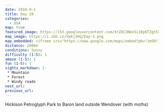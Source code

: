 ```yaml
---
date: 2018-9-1
title: Day 28
categories:
  - USA
map: true
featured_image: https://lh3.googleusercontent.com/ktZOC3NUx5i10p6TZgt5I6ls8-Vx0SJp6DbBMSxhxbe0yjJOmYIKJrc_wVhyAt4uGsWVZnOu9dedAouhoKudtaUOjJachscPabFb0A63QjqqR2zJQHViSkx-LNdWzaw4dGHdpW9Q_FId1NQhMDo6tVlCqmXrxE4u9XM7uL8wMK_wuo5GbZCS-lrsMzVY4Jp3yg_K1B-jfF3fm2gKI4ysP4lH7jWVQEGG2uvAlOpGTiHZFFu4vCT0teSEfEAm9P_vNa4CsneRzVTGUcDa41P6u1fNqwL9mOAsm8S2Fyky8jAZBP9Fz5jysKpyEIlIo6mS_EIchfCw4r0gHozm6S1tH_ovrb6PPnC7aiyCqUUUaPBT5hGtFdWPDTXlWXfmOzIvbLN5Ex-GRMG_aMTECXETs8ubpTO1sQqpCs9WOJupVxDaHnlW5No_Fi_-XFF1X4_f9BilTaEcBlXsc73i1CdlkhSEd877uAj2-NJ1VVexUY_mj2zYi0dVYmR4TFcJlrPGyzeN0x7lA4tRJM8oOhSQvAzXFK-v33vvjK939NYWhCsYkc4tOvlDYzALCg4oDowF8CBvAQCGxdCs3FDgYgnGoIICi7fA51C1ShFK0cwC_cGsp2YnAHTcAMkTSYrv8YBajrzGt9fIe5ENirXZIUHP0MgATLkwKDavr5fR-yIRXB2ZI2Y9=w1631-h1062-no
map_image: https://i.ibb.co/Vpkj1Hq/Day-2.png
map_embedded: <iframe src="https://www.google.com/maps/embed?pb=!1m50!1m12!1m3!1d1564602.8290708223!2d-116.63059176615803!3d40.01146519867345!2m3!1f0!2f0!3f0!3m2!1i1024!2i768!4f13.1!4m35!3e0!4m5!1s0x80a4c9a8675fc6e1%3A0x89b621ff51323238!2sHickison%20Petroglyph%20Recreation%20Area%2C%20U.S.%2050%2C%20Austin%2C%20NV%2C%20USA!3m2!1d39.4491594!2d-116.7521123!4m5!1s0x80a35fc2a0616f79%3A0x4903e4b639cf0f7!2sAustin%2C%20NV%2C%20USA!3m2!1d39.492570099999995!2d-117.06723559999999!4m5!1s0x80b0498e569347fb%3A0x262857a90224004!2sEly%2C%20NV%2C%20USA!3m2!1d39.253332799999995!2d-114.874248!4m5!1s0x80add14164387297%3A0x2b40e477082fbea9!2sSalt%20Springs%20Waterfowl%20Management%20Area%2C%20Utah%2C%20USA!3m2!1d40.501590199999995!2d-114.0294741!4m5!1s0x80ac2534b950bc9d%3A0xb815bb4d94bb8722!2sWendover%2C%20UT%2C%20USA!3m2!1d40.7868847!2d-113.9545867!4m3!3m2!1d40.7871306!2d-113.95610839999999!5e0!3m2!1sen!2sau!4v1577443068189!5m2!1sen!2sau" width="100%" height="500" frameborder="0" style="border:0;" allowfullscreen=""></iframe>
distance: 200km
conditions: Sunny
difficulty (1-5): 1 
amaze (1-5): 1
fun (1-5): 1
sights_markdown: |-
 * Mountain
 * Forest
 * Windy roads
next_url:
previous_url:
---
```

Hickison Petroglyph Park to Baron land outside Wendover (with moths)


